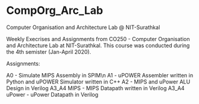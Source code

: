 # CompOrg_Arc_Lab
Computer Organisation and Architecture Lab @ NIT-Surathkal

Weekly Execrises and Assignments from CO250 - Computer Organisation and Architecture Lab at NIT-Surathkal. This course was conducted during the 4th semister (Jan-April 2020).

Assignments:

A0 - Simulate MIPS Assembly in SPIM\n
A1 - uPOWER Assembler written in Python and uPOWER Simulator written in C++
A2 - MIPS and uPower ALU Design in Verilog
A3_A4 MIPS - MIPS Datapath written in Verilog
A3_A4 uPower - uPower Datapath in Verilog


